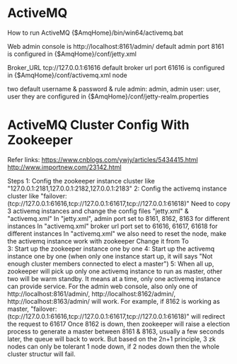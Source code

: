 # ActiveMQ

How to run ActiveMQ
{$AmqHome}/bin/win64/activemq.bat

Web admin console is http://localhost:8161/admin/ 
default admin port 8161 is configured in {$AmqHome}/conf/jetty.xml

Broker_URL tcp://127.0.0.1:61616
default broker url port 61616 is configured in {$AmqHome}/conf/activemq.xml <transportConnectors/> node

two default username & password & rule
admin: admin, admin
user: user, user
they are configured in {$AmqHome}/conf/jetty-realm.properties



# ActiveMQ Cluster Config With Zookeeper
Refer links:
https://www.cnblogs.com/ywjy/articles/5434415.html
http://www.importnew.com/23142.html

Steps
1:
	Config the zookeeper instance cluster like "127.0.0.1:2181,127.0.0.1:2182,127.0.0.1:2183"
2:
	Config the activemq instance cluster like "failover:(tcp://127.0.0.1:61616,tcp://127.0.0.1:61617,tcp://127.0.0.1:61618)"
    Need to copy 3 activemq instances and change the config files "jetty.xml" & "activemq.xml"
	In "jetty.xml", admin port set to 8161, 8162, 8163 for different instances
	In "activemq.xml" broker url port set to 61616, 61617, 61618 for different instances
	In "activemq.xml" we also need to reset the <persistenceAdapter> node, make the activemq instance work with zookeeper
	Change it from 
		<persistenceAdapter>
            <kahaDB directory="${activemq.data}/kahadb"/>
	    </persistenceAdapter>
	To
	    <persistenceAdapter>
			<replicatedLevelDB 
				directory="${activemq.data}/leveldb"
				replicas="3"
				bind="tcp://0.0.0.0:0"
				zkAddress="127.0.0.1:2181,127.0.0.1:2182,127.0.0.1:2183"
				hostname="127.0.0.1"
				zkPath="/activemq/leveldb-stores"
			/>
        </persistenceAdapter>    
3: Start up the zookeeper instance one by one
4: Start up the activemq instance one by one (when only one instance start up, it will says "Not enough cluster members connected to elect a master")
5: When all up, zookeeper will pick up only one activemq instance to run as master, other two will be warm standby. 
   It means at a time, only one activemq instance can provide service. 
   For the admin web console, also only one of http://localhost:8161/admin/, http://localhost:8162/admin/, http://localhost:8163/admin/  will work.
   For example, if 8162 is working as master, "failover:(tcp://127.0.0.1:61616,tcp://127.0.0.1:61617,tcp://127.0.0.1:61618)" will redirect the request to 61617
   Once 8162 is down, then zookeeper will raise a election process to generate a master between 8161 & 8163, usually a few seconds later, the queue will back to work.
   But based on the 2n+1 principle, 3 zk nodes can only be tolerant 1 node down, if 2 nodes down then the whole cluster structur will fail.
   

    


